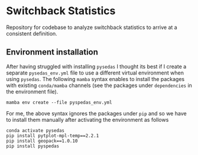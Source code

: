 # Switchback Statistics
Repository for codebase to analyze switchback statistics to arrive at a consistent definition.

## Environment installation
After having struggled with installing `pysedas` I thought its best if I create a separate `pysedas_env.yml` file to use a different virtual environment when using `pysedas`. The following `mamba` syntax enables to install the packages with existing `conda/mamba` channels (see the packages under `dependencies` in the environment file).
```
mamba env create --file pyspedas_env.yml
```
For me, the above syntax ignores the packages under `pip` and so we have to install them manually after activating the environment as follows
```
conda activate pysedas
pip install pytplot-mpl-temp==2.2.1
pip install geopack==1.0.10
pip install pyspedas
```
